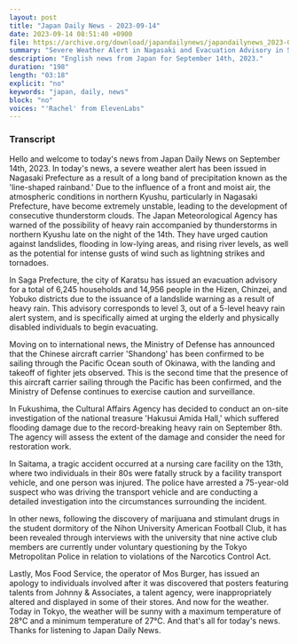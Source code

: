 ```yaml
---
layout: post
title: "Japan Daily News - 2023-09-14"
date: 2023-09-14 08:51:40 +0900
file: https://archive.org/download/japandailynews/japandailynews_2023-09-14.mp3
summary: "Severe Weather Alert in Nagasaki and Evacuation Advisory in Saga, & more…"
description: "English news from Japan for September 14th, 2023."
duration: "198"
length: "03:18"
explicit: "no"
keywords: "japan, daily, news"
block: "no"
voices: "'Rachel' from ElevenLabs"
---
```


### Transcript

Hello and welcome to today's news from Japan Daily News on September 14th, 2023. In today's news, a severe weather alert has been issued in Nagasaki Prefecture as a result of a long band of precipitation known as the 'line-shaped rainband.' Due to the influence of a front and moist air, the atmospheric conditions in northern Kyushu, particularly in Nagasaki Prefecture, have become extremely unstable, leading to the development of consecutive thunderstorm clouds. The Japan Meteorological Agency has warned of the possibility of heavy rain accompanied by thunderstorms in northern Kyushu late on the night of the 14th. They have urged caution against landslides, flooding in low-lying areas, and rising river levels, as well as the potential for intense gusts of wind such as lightning strikes and tornadoes.

In Saga Prefecture, the city of Karatsu has issued an evacuation advisory for a total of 6,245 households and 14,956 people in the Hizen, Chinzei, and Yobuko districts due to the issuance of a landslide warning as a result of heavy rain. This advisory corresponds to level 3, out of a 5-level heavy rain alert system, and is specifically aimed at urging the elderly and physically disabled individuals to begin evacuating.

Moving on to international news, the Ministry of Defense has announced that the Chinese aircraft carrier 'Shandong' has been confirmed to be sailing through the Pacific Ocean south of Okinawa, with the landing and takeoff of fighter jets observed. This is the second time that the presence of this aircraft carrier sailing through the Pacific has been confirmed, and the Ministry of Defense continues to exercise caution and surveillance.

In Fukushima, the Cultural Affairs Agency has decided to conduct an on-site investigation of the national treasure 'Hakusui Amida Hall,' which suffered flooding damage due to the record-breaking heavy rain on September 8th. The agency will assess the extent of the damage and consider the need for restoration work.

In Saitama, a tragic accident occurred at a nursing care facility on the 13th, where two individuals in their 80s were fatally struck by a facility transport vehicle, and one person was injured. The police have arrested a 75-year-old suspect who was driving the transport vehicle and are conducting a detailed investigation into the circumstances surrounding the incident.

In other news, following the discovery of marijuana and stimulant drugs in the student dormitory of the Nihon University American Football Club, it has been revealed through interviews with the university that nine active club members are currently under voluntary questioning by the Tokyo Metropolitan Police in relation to violations of the Narcotics Control Act.

Lastly, Mos Food Service, the operator of Mos Burger, has issued an apology to individuals involved after it was discovered that posters featuring talents from Johnny & Associates, a talent agency, were inappropriately altered and displayed in some of their stores. And now for the weather. Today in Tokyo, the weather will be sunny with a maximum temperature of 28°C and a minimum temperature of 27°C.  And that's all for today's news. Thanks for listening to Japan Daily News.
